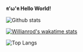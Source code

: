 **ฅ'ω'ฅ Hello World!**

![Github stats](https://github-readme-stats.vercel.app/api?username=moeshin&show_icons=true&count_private=true&theme=dracula) 

[![Willianrod's wakatime stats](https://github-readme-stats.vercel.app/api/wakatime?username=moeshin&layout=compact&theme=dracula)](https://wakatime.com/@moeshin)

![Top Langs](https://github-readme-stats.vercel.app/api/top-langs/?username=moeshin&layout=compact&langs_count=10&theme=dracula)
